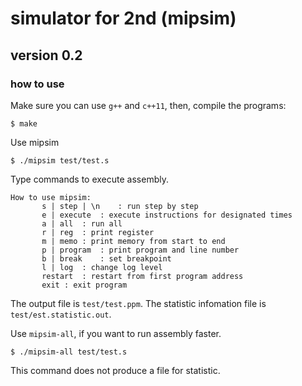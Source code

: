 # simulator for 2nd (mipsim)
## version 0.2
### how to use
Make sure you can use `g++` and `c++11`, then, compile the programs:

```
$ make
```


Use mipsim

```
$ ./mipsim test/test.s
```


Type commands to execute assembly.

```
How to use mipsim:
	   s | step | \n	: run step by step
	   e | execute 	: execute instructions for designated times
	   a | all	: run all
	   r | reg	: print register
	   m | memo	: print memory from start to end
	   p | program	: print program and line number
	   b | break	: set breakpoint
	   l | log	: change log level
	   restart	: restart from first program address
	   exit	: exit program
```

The output file is `test/test.ppm`. The statistic infomation file is `test/est.statistic.out`.


Use `mipsim-all`, if you want to run assembly faster.


```
$ ./mipsim-all test/test.s
```

This command does not produce a file for statistic.
